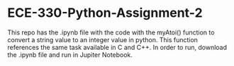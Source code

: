 # ECE-330-Python-Assignment-2
This repo has the .ipynb file with the code with the myAtoi() function to convert a string value to an integer value in python. This function references the same task available in C and C++. In order to run, download the .ipynb file and run in Jupiter Notebook.
